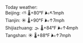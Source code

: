 Today weather:  
Beijing: ⛅️  🌡️+80°F 🌬️↖1mph  
Tianjin: ☀️ 🌡️+90°F 🌬️↑7mph  
Shijiazhuang: 🌫  🌡️+84°F 🌬️↑4mph  
Tangshan: ☀️ 🌡️+88°F 🌬️↑7mph  
